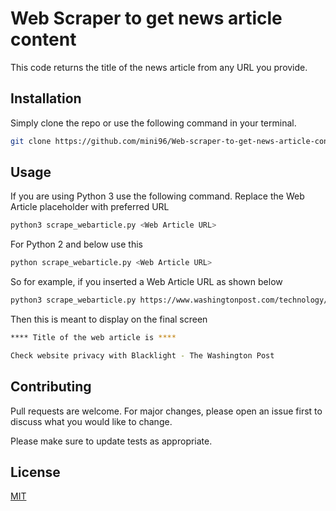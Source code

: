 # Web Scraper to get news article content


This code returns the title of the news article from any URL you provide.

## Installation

Simply clone the repo or use the following command in your terminal.

```bash
git clone https://github.com/mini96/Web-scraper-to-get-news-article-content.git
```

## Usage
If you are using Python 3 use the following command. Replace the Web Article placeholder with preferred URL

```bash
python3 scrape_webarticle.py <Web Article URL>
```
For Python 2 and below use this

```bash
python scrape_webarticle.py <Web Article URL>
```
So for example, if you inserted a Web Article URL as shown below

```bash
python3 scrape_webarticle.py https://www.washingtonpost.com/technology/2020/09/25/privacy-check-blacklight/
```

Then this is meant to display on the final screen
```bash
**** Title of the web article is ****

Check website privacy with Blacklight - The Washington Post
```
## Contributing

Pull requests are welcome. For major changes, please open an issue first
to discuss what you would like to change.

Please make sure to update tests as appropriate.

## License

[MIT](https://choosealicense.com/licenses/mit/)
